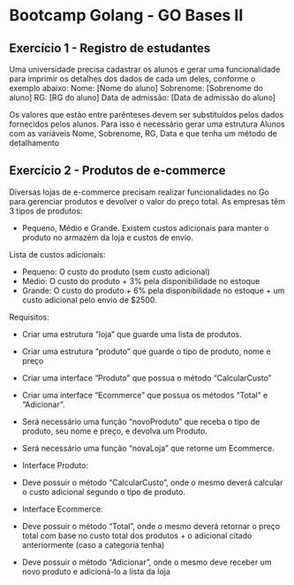 # Bootcamp Golang - GO Bases II

## Exercício 1 - Registro de estudantes

Uma universidade precisa cadastrar os alunos e gerar uma funcionalidade para imprimir os
detalhes dos dados de cada um deles, conforme o exemplo abaixo:
Nome: [Nome do aluno]
Sobrenome: [Sobrenome do aluno]
RG: [RG do aluno]
Data de admissão: [Data de admissão do aluno]

Os valores que estão entre parênteses devem ser substituídos pelos dados fornecidos pelos
alunos.
Para isso é necessário gerar uma estrutura Alunos com as variáveis Nome, Sobrenome, RG,
Data e que tenha um método de detalhamento

## Exercício 2 - Produtos de e-commerce
Diversas lojas de e-commerce precisam realizar funcionalidades no Go para gerenciar
produtos e devolver o valor do preço total.
As empresas têm 3 tipos de produtos:
- Pequeno, Médio e Grande.
Existem custos adicionais para manter o produto no armazém da loja e custos de envio.

Lista de custos adicionais:
- Pequeno: O custo do produto (sem custo adicional)
- Médio: O custo do produto + 3% pela disponibilidade no estoque
- Grande: O custo do produto + 6% pela disponibilidade no estoque + um custo
adicional pelo envio de $2500.

Requisitos:
- Criar uma estrutura “loja” que guarde uma lista de produtos.
- Criar uma estrutura “produto” que guarde o tipo de produto, nome e preço
- Criar uma interface “Produto” que possua o método “CalcularCusto”
- Criar uma interface “Ecommerce” que possua os métodos “Total” e “Adicionar”.
- Será necessário uma função “novoProduto” que receba o tipo de produto, seu nome
e preço, e devolva um Produto.
- Será necessário uma função “novaLoja” que retorne um Ecommerce.
- Interface Produto:
- Deve possuir o método “CalcularCusto”, onde o mesmo deverá calcular o
custo adicional segundo o tipo de produto.

- Interface Ecommerce:
- Deve possuir o método “Total”, onde o mesmo deverá retornar o preço total com
base no custo total dos produtos + o adicional citado anteriormente (caso a categoria
tenha)
- Deve possuir o método “Adicionar”, onde o mesmo deve receber um novo produto
e adicioná-lo a lista da loja